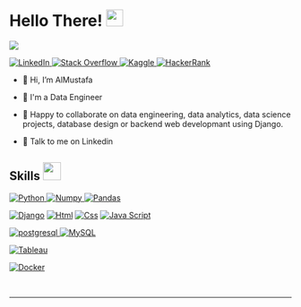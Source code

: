 <h1> Hello There! <img src = "https://raw.githubusercontent.com/MartinHeinz/MartinHeinz/master/wave.gif" width = 30px> </h1>
<p align='center'>
</p>

<p>
  <a href="https://github.com/DenverCoder1/readme-typing-svg"><img src="https://readme-typing-svg.herokuapp.com?&font=IBM+Plex+Sans&color=ad0052&size=26&lines=Welcome+to+my+GitHub+Profile!;My+name+is+AlMustafa" /></a>
</p>

   <a href="https://www.linkedin.com/in/almustafa-noureddin/" target="_blank">
    <img alt="LinkedIn" src="https://img.shields.io/badge/LinkedIn-0077B5?style=for-the-badge&logo=linkedin&logoColor=white">
  </a>   
   <a href="https://stackoverflow.com/users/16619859/almustafa-noureddin" target="_blank">
    <img alt="Stack Overflow" src="https://img.shields.io/badge/Stack_Overflow-FE7A16?style=for-the-badge&logo=stack-overflow&logoColor=white">
  </a>  
  <a href="https://www.kaggle.com/almustafanoureddin" target="_blank">
    <img alt="Kaggle" src="https://img.shields.io/badge/Kaggle-20BEFF?style=for-the-badge&logo=Kaggle&logoColor=white">
  </a>  
 <a href="https://www.hackerrank.com/Almustafa" target="_blank">
    <img alt="HackerRank" src="https://img.shields.io/badge/-Hackerrank-2EC866?style=for-the-badge&logo=HackerRank&logoColor=white">
  </a>

- 👋 Hi, I’m AlMustafa
- 💼 I'm a Data Engineer

- 👯 Happy to collaborate on data engineering, data analytics, data science projects, database design or backend web developmant using Django.
- 💬 Talk to me on Linkedin

<h2> Skills <img src = "https://media2.giphy.com/media/QssGEmpkyEOhBCb7e1/giphy.gif?cid=ecf05e47a0n3gi1bfqntqmob8g9aid1oyj2wr3ds3mg700bl&rid=giphy.gif" width = 32px> </h2>


   <a href="https://www.python.org" target="_blank">
    <img alt="Python" src="https://img.shields.io/badge/Python-3776AB?style=for-the-badge&logo=python&logoColor=white">
  </a>

  

  

   <a href="https://numpy.org/" target="_blank">
    <img alt="Numpy" src="https://img.shields.io/badge/Numpy-777BB4?style=for-the-badge&logo=numpy&logoColor=white">
  </a>

   <a href="https://pandas.pydata.org/" target="_blank">
    <img alt="Pandas" src="https://img.shields.io/badge/Pandas-2C2D72?style=for-the-badge&logo=pandas&logoColor=white">
  </a>

  <a href="https://www.djangoproject.com/"><img alt="Django" src="https://img.shields.io/badge/Django-092E20?style=for-the-badge&logo=django&logoColor=white"></a>
  <a href="https://en.wikipedia.org/wiki/HTML"><img alt="Html" src="https://img.shields.io/badge/html5-E34F26?style=for-the-badge&logo=html5&logoColor=white"></a>
<a href="https://en.wikipedia.org/wiki/CSS"><img alt="Css" src="https://img.shields.io/badge/css3-1572B6?style=for-the-badge&logo=css3&logoColor=white"></a>
<a href="https://en.wikipedia.org/wiki/JavaScript"><img alt="Java Script" src="https://img.shields.io/badge/javascript-F7DF1E?style=for-the-badge&logo=javascript&logoColor=black"></a>

   <a href="https://postgresql.org/" target="_blank">
    <img alt="postgresql" src="https://img.shields.io/badge/postgresql-4169E1?style=for-the-badge&logo=postgresql&logoColor=white">
  </a>
<a href="https://www.mysql.com/"><img alt="MySQL" src="https://img.shields.io/badge/mysql-4479A1?style=for-the-badge&logo=mysql&logoColor=white"></a>

 <a href="https://public.tableau.com/en-us/s/"><img alt="Tableau" src="https://img.shields.io/badge/tableau-E97627?style=for-the-badge&logo=tableau&logoColor=white"></a>

<a href="https://www.docker.com/"><img alt="Docker" src="https://img.shields.io/badge/Docker-2CA5E0?style=for-the-badge&logo=docker&logoColor=white"></a>



<br/>



----------------------------------------------------------------------
